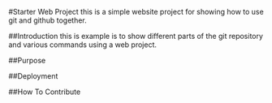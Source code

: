 #Starter Web Project
this is a simple website project for showing how to use git and github together.

##Introduction
this is example is to show different parts of the git repository and various commands using a web project.

##Purpose

##Deployment

##How To Contribute